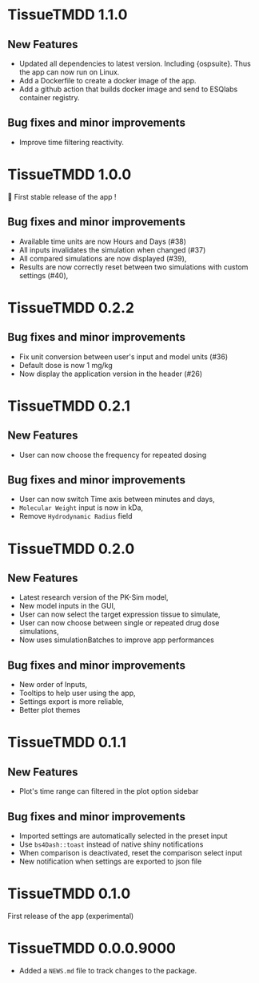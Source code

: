 # TissueTMDD 1.1.0

## New Features

- Updated all dependencies to latest version. Including {ospsuite}. Thus the app can now run on Linux.
- Add a Dockerfile to create a docker image of the app.
- Add a github action that builds docker image and send to ESQlabs container registry.

## Bug fixes and minor improvements

- Improve time filtering reactivity.


# TissueTMDD 1.0.0

🎉 First stable release of the app !

## Bug fixes and minor improvements

- Available time units are now Hours and Days (#38)
- All inputs invalidates the simulation when changed (#37)
- All compared simulations are now displayed (#39),
- Results are now correctly reset between two simulations with custom settings (#40),


# TissueTMDD 0.2.2

## Bug fixes and minor improvements

* Fix unit conversion between user's input and model units (#36)
* Default dose is now 1 mg/kg
* Now display the application version in the header (#26)

# TissueTMDD 0.2.1

## New Features

* User can now choose the frequency for repeated dosing

## Bug fixes and minor improvements

* User can now switch Time axis between minutes and days,
* `Molecular Weight` input is now in kDa,
* Remove `Hydrodynamic Radius` field

# TissueTMDD 0.2.0

## New Features

* Latest research version of the PK-Sim model,
* New model inputs in the GUI,
* User can now select the target expression tissue to simulate,
* User can now choose between single or repeated drug dose simulations,
* Now uses simulationBatches to improve app performances

## Bug fixes and minor improvements

* New order of Inputs,
* Tooltips to help user using the app,
* Settings export is more reliable,
* Better plot themes

# TissueTMDD 0.1.1

## New Features

* Plot's time range can filtered in the plot option sidebar

## Bug fixes and minor improvements

* Imported settings are automatically selected in the preset input
* Use `bs4Dash::toast` instead of native shiny notifications
* When comparison is deactivated, reset the comparison select input
* New notification when settings are exported to json file
  
# TissueTMDD 0.1.0

First release of the app (experimental)

# TissueTMDD 0.0.0.9000

* Added a `NEWS.md` file to track changes to the package.
